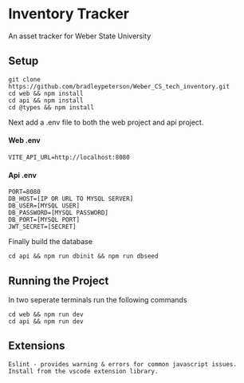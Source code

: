 # Inventory Tracker

An asset tracker for Weber State University

## Setup

    git clone https://github.com/bradleypeterson/Weber_CS_tech_inventory.git
    cd web && npm install
    cd api && npm install
    cd @types && npm install

Next add a .env file to both the web project and api project.

#### Web .env

    VITE_API_URL=http://localhost:8080

#### Api .env

    PORT=8080
    DB_HOST=[IP OR URL TO MYSQL SERVER]
    DB_USER=[MYSQL USER]
    DB_PASSWORD=[MYSQL PASSWORD]
    DB_PORT=[MYSQL PORT]
    JWT_SECRET=[SECRET]

Finally build the database

    cd api && npm run dbinit && npm run dbseed

## Running the Project

In two seperate terminals run the following commands

    cd web && npm run dev
    cd api && npm run dev

## Extensions
    Eslint - provides warning & errors for common javascript issues. Install from the vscode extension library.
